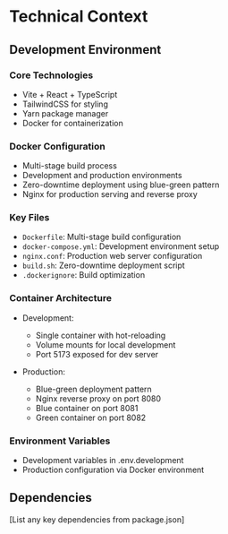 # Technical Context

## Development Environment

### Core Technologies
- Vite + React + TypeScript
- TailwindCSS for styling
- Yarn package manager
- Docker for containerization

### Docker Configuration
- Multi-stage build process
- Development and production environments
- Zero-downtime deployment using blue-green pattern
- Nginx for production serving and reverse proxy

### Key Files
- `Dockerfile`: Multi-stage build configuration
- `docker-compose.yml`: Development environment setup
- `nginx.conf`: Production web server configuration
- `build.sh`: Zero-downtime deployment script
- `.dockerignore`: Build optimization

### Container Architecture
- Development:
  - Single container with hot-reloading
  - Volume mounts for local development
  - Port 5173 exposed for dev server

- Production:
  - Blue-green deployment pattern
  - Nginx reverse proxy on port 8080
  - Blue container on port 8081
  - Green container on port 8082

### Environment Variables
- Development variables in .env.development
- Production configuration via Docker environment

## Dependencies
[List any key dependencies from package.json]